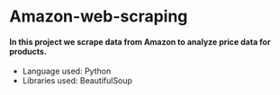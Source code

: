 # Amazon-web-scraping
#### In this project we scrape data from Amazon to analyze price data for products.
- Language used: Python
- Libraries used: BeautifulSoup
